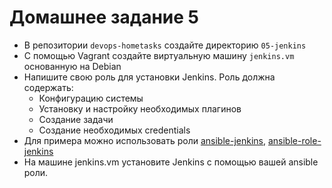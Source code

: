 # Домашнее задание 5

- В репозитории `devops-hometasks` создайте директорию `05-jenkins`
- C помощью Vagrant создайте виртуальную машину `jenkins.vm` основанную на Debian
- Напишите свою роль для установки Jenkins. Роль должна содержать:
  - Конфигурацию системы
  - Установку и настройку необходимых плагинов
  - Создание задачи
  - Создание необходимых credentials
- Для примера можно использовать роли [ansible-jenkins](https://github.com/emmetog/ansible-jenkins), [ansible-role-jenkins](https://github.com/geerlingguy/ansible-role-jenkins)
- На машине jenkins.vm установите Jenkins с помощью вашей ansible роли. 
